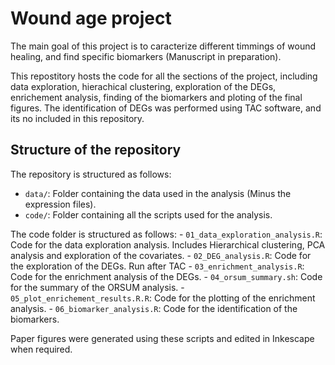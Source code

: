 # Wound age project

The main goal of this project is to caracterize different timmings of wound healing, and find specific biomarkers (Manuscript in preparation). 

This repostitory hosts the code for all the sections of the project, including data exploration, hierachical clustering, exploration of the DEGs, enrichement analysis, finding of the biomarkers and ploting of the final figures. 
The identification of DEGs was performed using TAC software, and its no included in this repository. 

## Structure of the repository
The repository is structured as follows:
- `data/`: Folder containing the data used in the analysis (Minus the expression files).
- `code/`: Folder containing all the scripts used for the analysis.

The code folder is structured as follows:
    - `01_data_exploration_analysis.R`: Code for the data exploration analysis. Includes Hierarchical clustering, PCA analysis and exploration of the covariates.
    - `02_DEG_analysis.R`: Code for the exploration of the DEGs. Run after TAC
    - `03_enrichment_analysis.R`: Code for the enrichment analysis of the DEGs.
    - `04_orsum_summary.sh`: Code for the summary of the ORSUM analysis.
    - `05_plot_enrichement_results.R.R`: Code for the plotting of the enrichment analysis.
    - `06_biomarker_analysis.R`: Code for the identification of the biomarkers.


Paper figures were generated using these scripts and edited in Inkescape when required. 